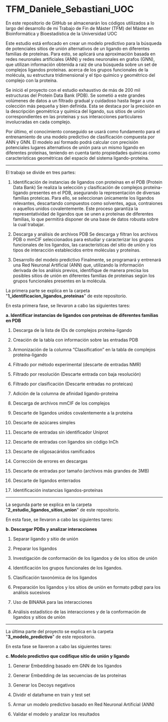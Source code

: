 # TFM_Daniele_Sebastiani_UOC
En este repositorio de GitHub se almacenarán los códigos utilizados a lo largo del desarrollo de mi Trabajo de Fin de Máster (TFM) del Máster en Bioinformática y Bioestadística de la Universidad UOC

Este estudio está enfocado en crear un modelo predictivo para la búsqueda de potenciales sitios de unión alternativos de un ligando en diferentes familias de proteínas. Para esto, se aplicará una aproximación basada en redes neuronales artificiales (ANN) y redes neuronales en grafos (GNN), que utilizan información obtenida a raíz de una búsqueda sobre un set de complejos ligandos proteínas. acerca de los grupos funcionales de la molécula, su estructura tridimensional y el tipo químico y geométrico del complejo con la proteína.

Se inició el proyecto con el estudio exhaustivo de más de 200 mil estructuras del Protein Data Bank (PDB). Se sometió a este grandes volúmenes de datos a un filtrado gradual y cuidadoso hasta llegar a una colección más pequeña y bien definida. Esta se destaca por la precisión en la descripción geométrica y química del ligando, sus sitios de unión correspondientes en las proteínas y sus interacciones particulares involucradas en cada complejo.

Por último, el conocimiento conseguido se usará como fundamento para el entrenamiento de una modelo predictivo de clasificación compuesta por ANN y GNN. El modelo así formado podrá calcular con precisión potenciales lugares alternativos de unión para un mismo ligando en diferentes proteínas, teniendo en cuenta tanto propiedades químicas como características geométricas del espacio del sistema ligando-proteína.

---------------------------------------------------------------

El trabajo se divide en tres partes:

1. Identificación de instancias de ligandos con proteínas en el PDB (Protein Data Bank)
Se realiza la selección y clasificación de complejos proteína-ligando presentes en el PDB, asegurando la representación de diversas familias proteicas. Para ello, se seleccionan únicamente los ligandos relevantes, descartando compuestos como solventes, agua, contraiones o aquellos unidos covalentemente. Este proceso garantiza la representatividad de ligandos que se unen a proteínas de diferentes familias, lo que permitirá disponer de una base de datos robusta sobre la cual trabajar.

2. Descarga y análisis de archivos PDB
Se descarga y filtran los archivos PDB o mmCIF seleccionados para estudiar y caracterizar los grupos funcionales de los ligandos, las características del sitio de unión y los tipos de interacción establecidos entre moléculas y proteínas.
 
3. Desarrollo del modelo predictivo
Finalmente, se programará y entrenará una Red Neuronal Artificial (ANN) que, utilizando la información derivada de los análisis previos, identifique de manera precisa los posibles sitios de unión en diferentes familias de proteínas según los grupos funcionales presentes en la molécula.

La primera parte se explica en la carpeta "**1_identificacion_ligandos_proteinas**" de este repositorio.

En esta primera fase, se llevaron a cabo las siguientes tares:

**a. Identificar instancias de ligandos con proteínas de diferentes familias en PDB** 

1. Descarga de la lista de IDs de complejos proteína-ligando
   
2. Creación de la tabla con información sobre las entradas PDB
 
3. Armonización de la columna “Classification” en la tabla de complejos proteína-ligando
 
4. Filtrado por método experimental (descarte de entradas NMR)
 
5. Filtrado por resolución (Descarte entrada con baja resolución)
    
6. Filtrado por clasificación (Descarte entradas no proteicas)
    
7. Adición de la columna de afinidad ligando-proteína
    
8. Descarga de archivos mmCIF de los complejos
    
9. Descarte de ligandos unidos covalentemente a la proteína
    
10. Descarte de azúcares simples
    
11. Descarte de entradas sin identificador Uniprot
    
12. Descarte de entradas con ligandos sin código InCh

13. Descarte de oligosacáridos ramificados

14. Corrección de errores en descargas

15. Descarte de entradas por tamaño (archivos más grandes de 3MB)

16. Descarte de ligandos enterrados

17. Identificación instancias ligandos-proteínas

---------------------------------------------------------------------------

La segunda parte se explica en la carpeta "**2_estudio_ligandos_sitios_union**" de este repositorio.

En esta fase, se llevaron a cabo las siguientes tares:

**b. Descargar PDBs y analizar interacciones**

1. Separar ligando y sitio de unión

2. Preparar los ligandos

3. Investigación de conformación de los ligandos y de los sitios de unión

4. Identificación los grupos funcionales de los ligandos.

5. Clasificación taxonómica de los ligandos

6. Preparación los ligandos y los sitios de unión en formato pdbqt para los análisis sucesivos

7. Uso de BINANA para las interacciones

8. Análisis estadístico de las interacciones y de la conformación de ligandos y sitios de unión

------------------------------------------------------------------------------------------------

La última parte del proyecto se explica en la carpeta "**3_modelo_predictivo**" de este repositorio.

En esta fase se llaveron a cabo las siguientes tares:

**c. Modelo predictivo que codifique sitio de unión y ligando**

1. Generar Embedding basado em GNN de los ligandos

2. Generar Embedding de las secuencias de las proteínas

3. Generar los Decoys negativos

4. Dividir el dataframe en train y test set

5. Armar un modelo predictivo basado en Red Neuronal Artificial (ANN)

6. Validar el modelo y analizar los resultados

